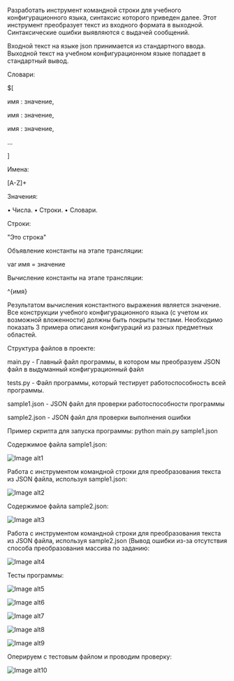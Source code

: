 Разработать инструмент командной строки для учебного конфигурационного
языка, синтаксис которого приведен далее. Этот инструмент преобразует текст из
входного формата в выходной. Синтаксические ошибки выявляются с выдачей
сообщений.


Входной текст на языке json принимается из стандартного ввода. Выходной
текст на учебном конфигурационном языке попадает в стандартный вывод.


Словари:


$[

 имя : значение,
 
 имя : значение,
 
 имя : значение,
 
 ...
 
]


Имена:

[A-Z]+

Значения:


• Числа.
• Строки.
• Словари.


Строки:


"Это строка"


Объявление константы на этапе трансляции:

var имя = значение


Вычисление константы на этапе трансляции:

^{имя}


Результатом вычисления константного выражения является значение.
Все конструкции учебного конфигурационного языка (с учетом их
возможной вложенности) должны быть покрыты тестами. Необходимо показать 3
примера описания конфигураций из разных предметных областей.


Структура файлов в проекте:


main.py - Главный файл программы, в котором мы преобразуем JSON файл в выдуманный конфигурационный файл

tests.py - Файл программы, который тестирует работоспособность всей программы.

sample1.json - JSON файл для проверки работоспособности программы

sample2.json - JSON файл для проверки выполнения ошибки


Пример скрипта для запуска программы: python main.py sample1.json


Содержимое файла sample1.json:

![Image alt1](https://github.com/BEZBIG/Configuration-Management.Homework-3/blob/master/pic/1.png)

Работа с инструментом командной строки для преобразования текста из JSON файла, используя sample1.json:

![Image alt2](https://github.com/BEZBIG/Configuration-Management.Homework-3/blob/master/pic/2.png)

Содержимое файла sample2.json:

![Image alt3](https://github.com/BEZBIG/Configuration-Management.Homework-3/blob/master/pic/3.png)

Работа с инструментом командной строки для преобразования текста из JSON файла, используя sample2.json (Вывод ошибки из-за отсутствия способа преобразования массива по заданию:

![Image alt4](https://github.com/BEZBIG/Configuration-Management.Homework-3/blob/master/pic/4.png)

Тесты программы: 

![Image alt5](https://github.com/BEZBIG/Configuration-Management.Homework-3/blob/master/pic/5.png)

![Image alt6](https://github.com/BEZBIG/Configuration-Management.Homework-3/blob/master/pic/6.png)

![Image alt7](https://github.com/BEZBIG/Configuration-Management.Homework-3/blob/master/pic/7.png)

![Image alt8](https://github.com/BEZBIG/Configuration-Management.Homework-3/blob/master/pic/8.png)

![Image alt9](https://github.com/BEZBIG/Configuration-Management.Homework-3/blob/master/pic/9.png)

Оперируем с тестовым файлом и проводим проверку:

![Image alt10](https://github.com/BEZBIG/Configuration-Management.Homework-3/blob/master/pic/10.png)
